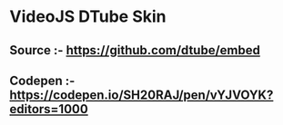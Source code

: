 # VideoJS DTube Skin
## Source :- https://github.com/dtube/embed
## Codepen :- https://codepen.io/SH20RAJ/pen/vYJVOYK?editors=1000
